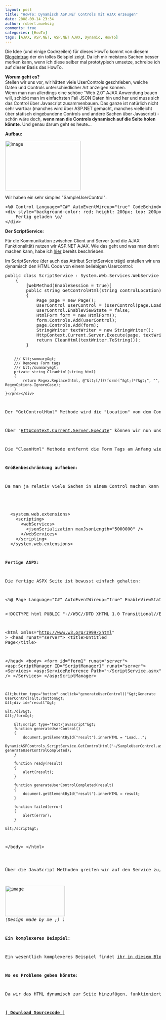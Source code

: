 ```yaml
---
layout: post
title: "HowTo: Dynamisch ASP.NET Controls mit AJAX erzeugen"
date: 2008-09-14 23:34
author: robert.muehsig
comments: true
categories: [HowTo]
tags: [AJAX, ASP.NET, ASP.NET AJAX, Dynamic, HowTo]
---
```

<p>Die Idee (und einige Codezeilen) für dieses HowTo kommt von diesem <a href="http://weblogs.asp.net/sanjeevagarwal/archive/2008/07/22/Dynamically-create-ASP.NET-user-control-using-ASP.NET-Ajax-and-Web-Service.aspx">Blogeintrag</a> der ein tolles Beispiel zeigt. Da ich mir meistens Sachen besser merken kann, wenn ich diese selber mal prototypisch umsetze, schreibe ich auf dieser Basis das HowTo.</p> <p><strong>Worum geht es?<br></strong>Stellen wir uns vor, wir hätten viele UserControls geschrieben, welche Daten und Controls unterschiedlicher Art anzeigen können. <br>Wenn man nun allerdings eine schöne "Web 2.0" AJAX Anwendung bauen will, schickt man im einfachsten Fall JSON Daten hin und her und muss sich das Control über Javascript zusammenbauen. Das ganze ist natürlich nicht sehr wartbar (manches wird über ASP.NET gemacht, manches vielleicht über statisch eingebundene Controls und andere Sachen über Javascript) - schön wäre doch, <strong>wenn man die Controls dynamisch auf die Seite holen könnte</strong>. Und genau darum geht es heute...</p> <p><strong>Aufbau:</strong></p> <p><a href="{{BASE_PATH}}/assets/wp-images/image540.png"><img style="border-right: 0px; border-top: 0px; border-left: 0px; border-bottom: 0px" height="160" alt="image" src="{{BASE_PATH}}/assets/wp-images/image-thumb518.png" width="244" border="0"></a> </p> <p>Wir haben ein sehr simples "SampleUserControl":</p> <div class="wlWriterSmartContent" id="scid:812469c5-0cb0-4c63-8c15-c81123a09de7:e7a4dbdb-94b6-4fd4-ad75-3f253f5147e3" style="padding-right: 0px; display: inline; padding-left: 0px; float: none; padding-bottom: 0px; margin: 0px; padding-top: 0px"><pre name="code" class="c#">&lt;%@ Control Language="C#" AutoEventWireup="true" CodeBehind="SampleUserControl.ascx.cs" Inherits="DynamicASPControls.SampleUserControl" %&gt;
&lt;div style="background-color: red; height: 200px; top: 200px"&gt;
    Fertig geladen \o/
&lt;/div&gt;</pre></div>
<p><strong>Der ScriptService:</strong></p>
<p>Für die Kommunikation zwischen Client und Server (und die AJAX Funktionalität) nutzen wir ASP.NET AJAX. Wie das geht und was man damit machen kann, habe ich <a href="http://code-inside.de/blog/artikel/howto-microsoft-aspnet-ajax-clientseitiger-aufruf-von-webmethoden/">hier</a> bereits beschrieben.</p>
<p>Im ScriptService (der auch das Attribut ScriptService trägt) erstellen wir uns dynamisch den HTML Code von einem beliebigen Usercontrol:</p>
<div class="wlWriterSmartContent" id="scid:812469c5-0cb0-4c63-8c15-c81123a09de7:73f11a0f-fca3-41fc-a6fe-d9304c39096b" style="padding-right: 0px; display: inline; padding-left: 0px; float: none; padding-bottom: 0px; margin: 0px; padding-top: 0px"><pre name="code" class="c#">public class ScriptService : System.Web.Services.WebService
    {
        [WebMethod(EnableSession = true)]
        public string GetControlHtml(string controlLocation)
        {
            Page page = new Page();
            UserControl userControl = (UserControl)page.LoadControl(controlLocation);
            userControl.EnableViewState = false;
            HtmlForm form = new HtmlForm();
            form.Controls.Add(userControl);
            page.Controls.Add(form);
            StringWriter textWriter = new StringWriter();
            HttpContext.Current.Server.Execute(page, textWriter, false);
            return CleanHtml(textWriter.ToString());
        }

        /// &lt;summary&gt;
        /// Removes Form tags
        /// &lt;/summary&gt;
        private string CleanHtml(string html)
        {
            return Regex.Replace(html, @"&lt;[/]?(form)[^&gt;]*?&gt;", "", RegexOptions.IgnoreCase);
        }
    }</pre></div>
<p>Der "GetControlHtml" Methode wird die "Location" von dem Control mitgeiteilt und jetzt bauen wir uns dynamisch eine "<a href="http://msdn.microsoft.com/en-us/library/system.web.ui.page.aspx">Page</a>" zusammen und fügen eine "<a href="http://msdn.microsoft.com/de-de/library/system.web.ui.htmlcontrols.htmlform.defaultbutton.aspx">HtmlForm</a>" dazu und hängen dort das geladene Control dran.</p>
<p>Über "<a href="http://msdn.microsoft.com/en-us/library/system.web.httpserverutility.execute.aspx">HttpContext.Current.Server.Execute</a>" können wir nun unseren fertigen HTML Code in ein String verwandeln.</p>
<p>Die "CleanHtml" Methode entfernt die Form Tags am Anfang wieder - sodass wir möglichst nur noch das original Control-HTML übrig haben.</p>
<p><strong>Größenbeschränkung aufheben:</strong></p>
<p>Da man ja relativ viele Sachen in einem Control machen kann und das daraus resultierende HTML recht groß werden kann, müssen wir <a href="http://msdn.microsoft.com/en-us/library/system.web.script.serialization.javascriptserializer.maxjsonlength.aspx">dies in der Web.Config erst freischalten</a>:</p>
<p>
<div class="wlWriterSmartContent" id="scid:812469c5-0cb0-4c63-8c15-c81123a09de7:ea39ae1b-f0cf-47e8-8659-8e7d0ef7814d" style="padding-right: 0px; display: inline; padding-left: 0px; float: none; padding-bottom: 0px; margin: 0px; padding-top: 0px"><pre name="code" class="c#">  &lt;system.web.extensions&gt;
    &lt;scripting&gt;
      &lt;webServices&gt;
        &lt;jsonSerialization maxJsonLength="5000000" /&gt;
      &lt;/webServices&gt;
    &lt;/scripting&gt;
  &lt;/system.web.extensions&gt;</pre></div></p>
<p><strong>Fertige ASPX:</strong></p>
<p>Die fertige ASPX Seite ist bewusst einfach gehalten:</p>
<div class="wlWriterSmartContent" id="scid:812469c5-0cb0-4c63-8c15-c81123a09de7:f7cc13f7-1941-43f9-9d5f-afa11300f334" style="padding-right: 0px; display: inline; padding-left: 0px; float: none; padding-bottom: 0px; margin: 0px; padding-top: 0px"><pre name="code" class="c#">&lt;%@ Page Language="C#" AutoEventWireup="true" EnableViewState="false" CodeBehind="Default.aspx.cs" Inherits="DynamicASPControls._Default" %&gt;

&lt;!DOCTYPE html PUBLIC "-//W3C//DTD XHTML 1.0 Transitional//EN" "http://www.w3.org/TR/xhtml1/DTD/xhtml1-transitional.dtd"&gt;

&lt;html xmlns="http://www.w3.org/1999/xhtml" &gt;
&lt;head runat="server"&gt;
    &lt;title&gt;Untitled Page&lt;/title&gt;
    
&lt;/head&gt;
&lt;body&gt;
    &lt;form id="form1" runat="server"&gt;
    &lt;asp:ScriptManager ID="ScriptManager1" runat="server"&gt;
        &lt;Services&gt;
            &lt;asp:ServiceReference Path="~/ScriptService.asmx" /&gt;
        &lt;/Services&gt;
    &lt;/asp:ScriptManager&gt;

    &lt;button type="button" onclick="generateUserControl()"&gt;Generate UserControl!&lt;/button&gt;
    &lt;div id="result"&gt;
       
    &lt;/div&gt;
    &lt;/form&gt;
    
        &lt;script type="text/javascript"&gt;       
        function generateUserControl()
        {
            document.getElementById("result").innerHTML = "Load...";
            DynamicASPControls.ScriptService.GetControlHtml("~/SampleUserControl.ascx", generateUserControlCompleted);
        }
    
        function ready(result)
        {
            alert(result);
        }
    
        function generateUserControlCompleted(result)
        {
            document.getElementById("result").innerHTML = result;
        }
        
        function failed(error)
        {
            alert(error);
        }
        
    &lt;/script&gt;
&lt;/body&gt;
&lt;/html&gt;
</pre></div>
<p>Über die JavaScript Methoden greifen wir auf den Service zu, welcher uns das HTML liefert. In der "generateUserControlCompleted" Methode schreiben wir das HTML nur noch in unser "result" div:</p>
<p><a href="{{BASE_PATH}}/assets/wp-images/image541.png"><img style="border-right: 0px; border-top: 0px; border-left: 0px; border-bottom: 0px" height="98" alt="image" src="{{BASE_PATH}}/assets/wp-images/image-thumb519.png" width="193" border="0"></a> <br><em>(Design made by me ;) )</em></p>
<p><strong>Ein komplexeres Beispiel:</strong></p>
<p>Ein wesentlich komplexeres Beispiel findet <a href="http://weblogs.asp.net/sanjeevagarwal/archive/2008/07/22/Dynamically-create-ASP.NET-user-control-using-ASP.NET-Ajax-and-Web-Service.aspx">ihr in diesem Blogpost</a>, sowie eine <a href="http://weblogs.asp.net/sanjeevagarwal/archive/2008/07/29/Dynamically-create-ASP.NET-user-control-using-JQuery-and-JSON-enabled-Ajax-Web-Service.aspx">jQuery Variante in diesem Blogpost</a>.</p>
<p><strong>Wo es Probleme geben könnte:</strong></p>
<p>Da wir das HTML dynamisch zur Seite hinzufügen, funktioniert sicherlich das Postback System von ASP.NET nicht (bzw. könnte ich es mir vorstellen, dass es da Probleme gibt) - für ein einfaches Control, welches ohne PostBacks entwickelt wurde, ist es aber sicherlich eine tolle Sache.</p>
<p><strong><a href="http://{{BASE_PATH}}/assets/files/democode/dynamicaspcontrols/dynamicaspcontrols.zip">[ Download Sourcecode ]</a></strong></p>
